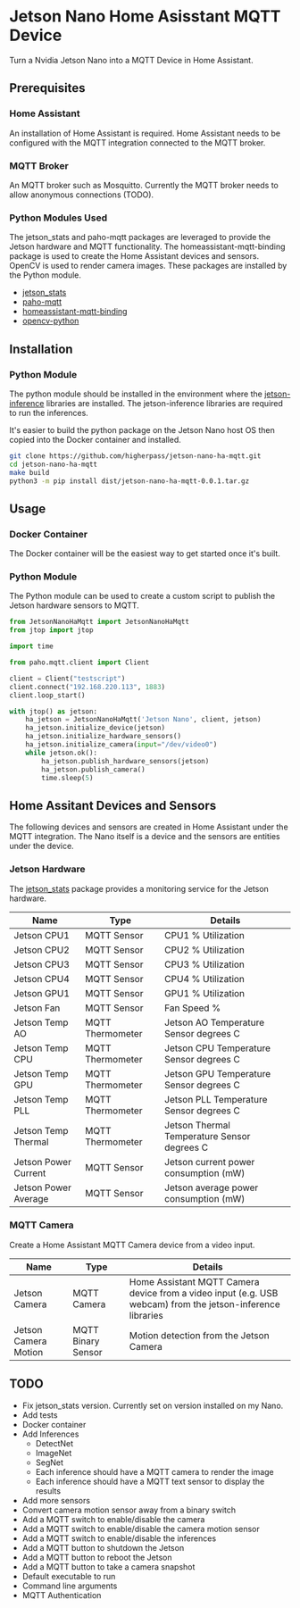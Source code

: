 # Jetson Nano Home Asisstant MQTT Device

Turn a Nvidia Jetson Nano into a MQTT Device in Home Assistant.

## Prerequisites

### Home Assistant

An installation of Home Assistant is required.  Home Assistant needs to be configured with the MQTT integration connected to the MQTT broker.

### MQTT Broker

An MQTT broker such as Mosquitto.  Currently the MQTT broker needs to allow anonymous connections (TODO).

### Python Modules Used

The jetson_stats and paho-mqtt packages are leveraged to provide the Jetson hardware and MQTT functionality.  The homeassistant-mqtt-binding package is used to create the Home Assistant devices and sensors.  OpenCV is used to render camera images.  These packages are installed by the Python module.  

* [jetson_stats](https://github.com/rbonghi/jetson_stats)
* [paho-mqtt](https://pypi.org/project/paho-mqtt/)
* [homeassistant-mqtt-binding](https://gitlab.com/anphi/homeassistant-mqtt-binding)
* [opencv-python](https://pypi.org/project/opencv-python/)

## Installation

### Python Module

The python module should be installed in the environment where the [jetson-inference](https://github.com/dusty-nv/jetson-inference) libraries are installed.  The jetson-inference libraries are required to run the inferences.  

It's easier to build the python package on the Jetson Nano host OS then copied into the Docker container and installed.

```bash
git clone https://github.com/higherpass/jetson-nano-ha-mqtt.git
cd jetson-nano-ha-mqtt
make build
python3 -m pip install dist/jetson-nano-ha-mqtt-0.0.1.tar.gz
```

## Usage

### Docker Container

The Docker container will be the easiest way to get started once it's built.

### Python Module

The Python module can be used to create a custom script to publish the Jetson hardware sensors to MQTT.

```python
from JetsonNanoHaMqtt import JetsonNanoHaMqtt
from jtop import jtop

import time

from paho.mqtt.client import Client

client = Client("testscript")
client.connect("192.168.220.113", 1883)
client.loop_start()

with jtop() as jetson:
    ha_jetson = JetsonNanoHaMqtt('Jetson Nano', client, jetson)
    ha_jetson.initialize_device(jetson)
    ha_jetson.initialize_hardware_sensors() 
    ha_jetson.initialize_camera(input="/dev/video0")
    while jetson.ok():
        ha_jetson.publish_hardware_sensors(jetson)
        ha_jetson.publish_camera()
        time.sleep(5)
```

## Home Assitant Devices and Sensors

The following devices and sensors are created in Home Assistant under the MQTT integration.  The Nano itself is a device and the sensors are entities under the device.

### Jetson Hardware

The [jetson_stats](https://github.com/rbonghi/jetson_stats) package provides a monitoring service for the Jetson hardware.

|Name|Type|Details|
|----|----|-------|
|Jetson CPU1|MQTT Sensor|CPU1 % Utilization|
|Jetson CPU2|MQTT Sensor|CPU2 % Utilization|
|Jetson CPU3|MQTT Sensor|CPU3 % Utilization|
|Jetson CPU4|MQTT Sensor|CPU4 % Utilization|
|Jetson GPU1|MQTT Sensor|GPU1 % Utilization|
|Jetson Fan|MQTT Sensor|Fan Speed %|
|Jetson Temp AO|MQTT Thermometer|Jetson AO Temperature Sensor degrees C|
|Jetson Temp CPU|MQTT Thermometer|Jetson CPU Temperature Sensor degrees C|
|Jetson Temp GPU|MQTT Thermometer|Jetson GPU Temperature Sensor degrees C|
|Jetson Temp PLL|MQTT Thermometer|Jetson PLL Temperature Sensor degrees C|
|Jetson Temp Thermal|MQTT Thermometer|Jetson Thermal Temperature Sensor degrees C|
|Jetson Power Current|MQTT Sensor|Jetson current power consumption (mW)|
|Jetson Power Average|MQTT Sensor|Jetson average power consumption (mW)|

### MQTT Camera

Create a Home Assistant MQTT Camera device from a video input.

|Name|Type|Details|
|----|----|-------|
|Jetson Camera|MQTT Camera|Home Assistant MQTT Camera device from a video input (e.g. USB webcam) from the jetson-inference libraries|
|Jetson Camera Motion|MQTT Binary Sensor|Motion detection from the Jetson Camera|

## TODO

* Fix jetson_stats version.  Currently set on version installed on my Nano.
* Add tests
* Docker container
* Add Inferences
  * DetectNet
  * ImageNet
  * SegNet
  * Each inference should have a MQTT camera to render the image
  * Each inference should have a MQTT text sensor to display the results
* Add more sensors
* Convert camera motion sensor away from a binary switch
* Add a MQTT switch to enable/disable the camera
* Add a MQTT switch to enable/disable the camera motion sensor
* Add a MQTT switch to enable/disable the inferences
* Add a MQTT button to shutdown the Jetson
* Add a MQTT button to reboot the Jetson
* Add a MQTT button to take a camera snapshot
* Default executable to run
* Command line arguments
* MQTT Authentication
